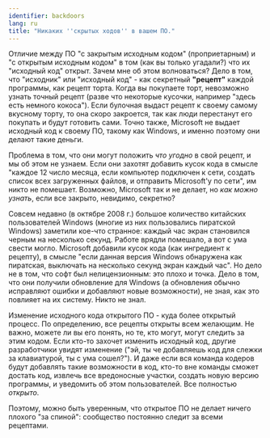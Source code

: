 ```yaml
---
identifier: backdoors
lang: ru
title: "Никаких ''скрытых ходов'' в вашем ПО."
---
```


Отличие между ПО "с закрытым исходным кодом" (проприетарным) и "с открытым исходным кодом" в том (как вы только угадали?) что их "исходный код" открыт. Зачем мне об этом волноваться? Дело в том, что "исходник" или "исходный код" - как секретный <b>"рецепт"</b> каждой программы, как рецепт торта. Когда вы покупаете торт, невозможно узнать точный рецепт (разве что некоторые кусочки, например "здесь есть немного кокоса"). Если булочная выдаст рецепт к своему самому вкусному торту, то она скоро закроется, так как люди перестанут его покупать и будут готовить сами. Точно также, Microsoft не выдает исходный код к своему ПО, такому как Windows, и именно поэтому они делают такие деньги.

Проблема в том, что они могут положить <i>что угодно</i> в свой рецепт, и мы об этом не узнаем. Если они захотят добавить кусок кода в смысле "каждое 12 число месяца, если компьютер подключен к сети, создать список всех загруженных файлов, и отправить Microsoft'у по сети", им никто не помешает. Возможно, Microsoft так и не делает, но <i>как можно узнать</i>, если все закрыто, невидимо, секретно?

Совсем недавно (в октябре 2008 г.) большое количество китайских пользователей Windows (многие из них пользовались пиратской Windows) заметили кое-что странное: каждый час экран становился черным на несколько секунд. Работе врядли помешало, а вот с ума свести могло. Microsoft добавили кусок кода (как ингредиент к рецепту), в смысле "если данная версия Windows обнаружена как пиратская, выключать на несколько секунд экран каждый час". Но дело не в том, что софт был нелицензионным: это плохо и точка. Дело в том, что они получили обновление для Windows (а обновления обычно исправляют ошибки и добавляют новые возможности), не зная, как это повлияет на их систему. Никто не знал.

Изменение исходного кода открытого ПО - куда более открытый процесс. По определению, все рецепты открыты всем желающим. Не важно, можете ли вы его понять, но те, кто могут, могут следить за этим кодом. Если кто-то захочет изменить исходный код, другие разработчики увидят изменение ("эй, ты че добавляешь код для слежки за клавиатурой, ты с ума сошел?"). И даже если вся команда кодеров будут добавлять такие возможности в код, кто-то вне команды сможет достать код, извлечь все вредоносные участки, создать новую версию программы, и уведомить об этом пользователей. Все полностью <i>открыто</i>.

Поэтому, можно быть уверенным, что открытое ПО не делает ничего плохого "за спиной": сообщество постоянно следит за всеми рецептами.




